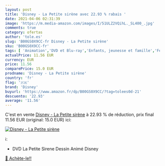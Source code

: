 ```yaml
---
layout: post
title: 'Disney - La Petite sirène avec 22.93 % rabais '
date: 2021-04-06 02:31:39
image: 'https://m.media-amazon.com/images/I/51ULZ2VQihL._SL400_.jpg'
comments: true
category: ofertas
author: 'tole.es'
slug: 'B00GS0X9CC-fr Disney - La Petite sirène'
sku: 'B00GS0X9CC-fr'
tags: [ 'Animation','DVD et Blu-ray','Enfants, jeunesse et famille','Featured Categories','Films','disney', ]
actualPrice: 11.56 EUR
currency: EUR
price: 11.56
comparePrice: 15.0 EUR
prodname: 'Disney - La Petite sirène'
country: 'fr'
flag: '🇫🇷'
brand: 'Disney'
buyurl: 'https://www.amazon.fr/dp/B00GS0X9CC/?tag=tolees0d-21'
descuento: '22.93'
average: '11.56'
---
```


C'est en vente [Disney - La Petite sirène](https://www.amazon.fr/dp/B00GS0X9CC/?tag=tolees0d-21)  à  22.93 % de réduction, prix final  11.56 EUR (original: 15.0 EUR) ici:

[![Disney - La Petite sirène](https://m.media-amazon.com/images/I/51ULZ2VQihL._SL400_.jpg)](https://www.amazon.fr/dp/B00GS0X9CC/?tag=tolees0d-21)

ℹ️:

- DVD La Petite Sirene Dessin Animé Disney

[🛒 Achète-le!!](https://www.amazon.fr/dp/B00GS0X9CC/?tag=tolees0d-21)
